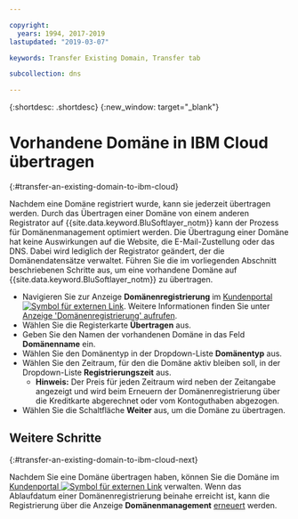 ```yaml
---

copyright:
  years: 1994, 2017-2019
lastupdated: "2019-03-07"

keywords: Transfer Existing Domain, Transfer tab

subcollection: dns

---
```


{:shortdesc: .shortdesc}
{:new_window: target="_blank"}

# Vorhandene Domäne in IBM Cloud übertragen
{:#transfer-an-existing-domain-to-ibm-cloud}

Nachdem eine Domäne registriert wurde, kann sie jederzeit übertragen werden. Durch das Übertragen einer Domäne von einem anderen Registrator auf {{site.data.keyword.BluSoftlayer_notm}} kann der Prozess für Domänenmanagement optimiert werden. Die Übertragung einer Domäne hat keine Auswirkungen auf die Website, die E-Mail-Zustellung oder das DNS. Dabei wird lediglich der Registrator geändert, der die Domänendatensätze verwaltet. Führen Sie die im vorliegenden Abschnitt beschriebenen Schritte aus, um eine vorhandene Domäne auf {{site.data.keyword.BluSoftlayer_notm}} zu übertragen.

* Navigieren Sie zur Anzeige **Domänenregistrierung** im [Kundenportal ![Symbol für externen Link](../../icons/launch-glyph.svg "Symbol für externen Link")](https://control.softlayer.com/). Weitere Informationen finden Sie unter [Anzeige 'Domänenregistrierung' aufrufen](/docs/infrastructure/dns?topic=dns-how-to-use-the-domain-registration-screen).
* Wählen Sie die Registerkarte **Übertragen** aus.
* Geben Sie den Namen der vorhandenen Domäne in das Feld **Domänenname** ein.
* Wählen Sie den Domänentyp in der Dropdown-Liste **Domänentyp** aus.
* Wählen Sie den Zeitraum, für den die Domäne aktiv bleiben soll, in der Dropdown-Liste **Registrierungszeit** aus.
  * **Hinweis:** Der Preis für jeden Zeitraum wird neben der Zeitangabe angezeigt und wird beim Erneuern der Domänenregistrierung über die Kreditkarte abgerechnet oder vom Kontoguthaben abgezogen.
* Wählen Sie die Schaltfläche **Weiter** aus, um die Domäne zu übertragen.

## Weitere Schritte
{:#transfer-an-existing-domain-to-ibm-cloud-next}

Nachdem Sie eine Domäne übertragen haben, können Sie die Domäne im [Kundenportal ![Symbol für externen Link](../../icons/launch-glyph.svg "Symbol für externen Link")](https://control.softlayer.com/) verwalten. Wenn das Ablaufdatum einer Domänenregistrierung beinahe erreicht ist, kann die Registrierung über die Anzeige **Domänenmanagement** [erneuert](/docs/infrastructure/dns?topic=dns-renew-an-existing-domain) werden.
